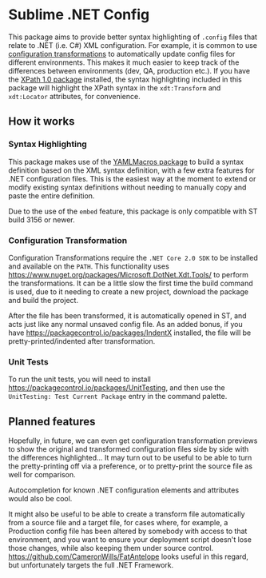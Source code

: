 # Sublime .NET Config

This package aims to provide better syntax highlighting of `.config` files that relate to .NET (i.e. C#) XML configuration.
For example, it is common to use [configuration transformations](https://msdn.microsoft.com/en-us/library/dd465326%28v=vs.110%29.aspx?f=255&MSPPError=-2147217396) to automatically update config files for different environments. This makes it much easier to keep track of the differences between environments (dev, QA, production etc.).
If you have the [XPath 1.0 package](https://packagecontrol.io/packages/xpath) installed, the syntax highlighting included in this package will highlight
the XPath syntax in the `xdt:Transform` and `xdt:Locator` attributes, for convenience.

## How it works

### Syntax Highlighting

This package makes use of the [YAMLMacros package](https://packagecontrol.io/packages/YAMLMacros) to build a syntax definition based on the XML syntax definition, with a few extra features for .NET configuration files. This is the easiest way at the moment to extend or modify existing syntax definitions without needing to manually copy and paste the entire definition.

Due to the use of the `embed` feature, this package is only compatible with ST build 3156 or newer.

### Configuration Transformation

Configuration Transformations require the `.NET Core 2.0 SDK` to be installed and available on the `PATH`. This functionality uses https://www.nuget.org/packages/Microsoft.DotNet.Xdt.Tools/ to perform the transformations. It can be a little slow the first time the build command is used, due to it needing to create a new project, download the package and build the project.

After the file has been transformed, it is automatically opened in ST, and acts just like any normal unsaved config file. As an added bonus, if you have https://packagecontrol.io/packages/IndentX installed, the file will be pretty-printed/indented after transformation.

### Unit Tests

To run the unit tests, you will need to install https://packagecontrol.io/packages/UnitTesting, and then use the `UnitTesting: Test Current Package` entry in the command palette.

## Planned features

Hopefully, in future, we can even get configuration transformation previews to show the original and transformed configuration files side by side with the differences highlighted...
It may turn out to be useful to be able to turn the pretty-printing off via a preference, or to pretty-print the source file as well for comparison.

Autocompletion for known .NET configuration elements and attributes would also be cool.

It might also be useful to be able to create a transform file automatically from a source file and a target file, for cases where, for example, a Production config file has been altered by somebody with access to that environment, and you want to ensure your deployment script doesn't lose those changes, while also keeping them under source control. https://github.com/CameronWills/FatAntelope looks useful in this regard, but unfortunately targets the full .NET Framework.
